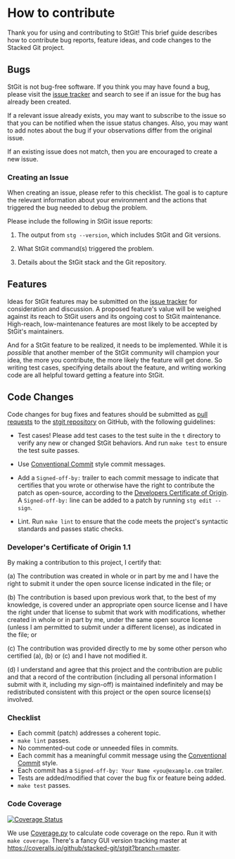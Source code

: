 # How to contribute

Thank you for using and contributing to StGit! This brief guide
describes how to contribute bug reports, feature ideas, and code changes
to the Stacked Git project.

## Bugs

StGit is not bug-free software. If you think you may have found a bug,
please visit the [issue tracker](https://github.com/stacked-git/stgit/issues)
and search to see if an issue for the bug has already been created.

If a relevant issue already exists, you may want to subscribe to the
issue so that you can be notified when the issue status changes. Also,
you may want to add notes about the bug if your observations differ
from the original issue.

If an existing issue does not match, then you are encouraged to create a
new issue.

### Creating an Issue

When creating an issue, please refer to this checklist. The goal is to
capture the relevant information about your environment and the actions
that triggered the bug needed to debug the problem.

Please include the following in StGit issue reports:

1. The output from `stg --version`, which includes StGit and Git
   versions.

2. What StGit command(s) triggered the problem.

3. Details about the StGit stack and the Git repository.


## Features

Ideas for StGit features may be submitted on the [issue
tracker][issue-tracker] for consideration and discussion. A proposed
feature's value will be weighed against its reach to StGit users and its
ongoing cost to StGit maintenance. High-reach, low-maintenance features
are most likely to be accepted by StGit's maintainers.

And for a StGit feature to be realized, it needs to be implemented.
While it is *possible* that another member of the StGit community will
champion your idea, the more you contribute, the more likely the feature
will get done. So writing test cases, specifying details about the
feature, and writing working code are all helpful toward getting a
feature into StGit.

[issue-tracker]: https://github.com/stacked-git/stgit/issues


## Code Changes

Code changes for bug fixes and features should be submitted as [pull
requests][PR] to the [stgit repository][stgit-repo] on GitHub, with the
following guidelines:

- Test cases! Please add test cases to the test suite in the `t`
  directory to verify any new or changed StGit behaviors. And run `make
  test` to ensure the test suite passes.
  
- Use [Conventional Commit][conventional-commit] style commit messages.

- Add a `Signed-off-by:` trailer to each commit message to indicate that
  certifies that you wrote or otherwise have the right to contribute the
  patch as open-source, according to the [Developers Certificate of
  Origin](#developers-certificate-of-origin-11). A `Signed-off-by:` line
  can be added to a patch by running `stg edit --sign`.
  
- Lint. Run `make lint` to ensure that the code meets the project's
  syntactic standards and passes static checks.
  
[PR]: https://help.github.com/en/github/collaborating-with-issues-and-pull-requests
[stgit-repo]: https://github.com/stacked-git/stgit
[conventional-commit]: https://www.conventionalcommits.org/

### Developer's Certificate of Origin 1.1

By making a contribution to this project, I certify that:

(a) The contribution was created in whole or in part by me and
    I have the right to submit it under the open source
    license indicated in the file; or

(b) The contribution is based upon previous work that, to the
    best of my knowledge, is covered under an appropriate open
    source license and I have the right under that license to
    submit that work with modifications, whether created in
    whole or in part by me, under the same open source license
    (unless I am permitted to submit under a different
    license), as indicated in the file; or

(c) The contribution was provided directly to me by some other
    person who certified (a), (b) or (c) and I have not
    modified it.

(d) I understand and agree that this project and the
    contribution are public and that a record of the
    contribution (including all personal information I submit
    with it, including my sign-off) is maintained indefinitely
    and may be redistributed consistent with this project or
    the open source license(s) involved.

### Checklist

- Each commit (patch) addresses a coherent topic.
- `make lint` passes.
- No commented-out code or unneeded files in commits.
- Each commit has a meaningful commit message using the [Conventional
  Commit][conventional-commit] style.
- Each commit has a `Signed-off-by: Your Name <you@example.com` trailer.
- Tests are added/modified that cover the bug fix or feature being
  added.
- `make test` passes.

### Code Coverage

[![Coverage Status](https://coveralls.io/repos/github/stacked-git/stgit/badge.svg?branch=master)](https://coveralls.io/github/stacked-git/stgit?branch=master)

We use [Coverage.py](https://coverage.readthedocs.io/en/coverage-5.5) to
calculate code coverage on the repo. Run it with `make coverage`. There's a
fancy GUI version tracking master at
https://coveralls.io/github/stacked-git/stgit?branch=master.
